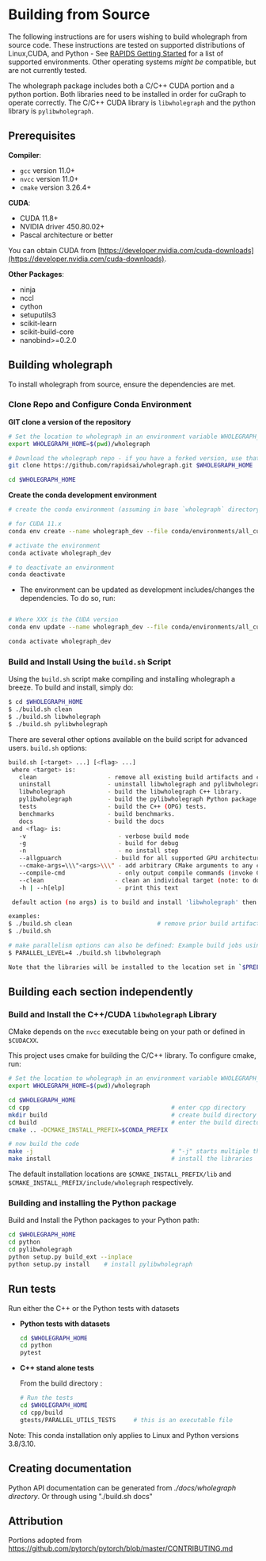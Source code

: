 # Building from Source

The following instructions are for users wishing to build wholegraph from source code. These instructions are tested on supported distributions of Linux,CUDA,
and Python - See [RAPIDS Getting Started](https://rapids.ai/start.html) for a list of supported environments.
Other operating systems _might be_ compatible, but are not currently tested.

The wholegraph package includes both a C/C++ CUDA portion and a python portion. Both libraries need to be installed in order for cuGraph to operate correctly.
The C/C++ CUDA library is `libwholegraph` and the python library is `pylibwholegraph`.

## Prerequisites

__Compiler__:
* `gcc`         version 11.0+
* `nvcc`        version 11.0+
* `cmake`       version 3.26.4+

__CUDA__:
* CUDA 11.8+
* NVIDIA driver 450.80.02+
* Pascal architecture or better

You can obtain CUDA from [https://developer.nvidia.com/cuda-downloads](https://developer.nvidia.com/cuda-downloads).

__Other Packages__:
* ninja
* nccl
* cython
* setuputils3
* scikit-learn
* scikit-build-core
* nanobind>=0.2.0

## Building wholegraph
To install wholegraph from source, ensure the dependencies are met.

### Clone Repo and Configure Conda Environment
__GIT clone a version of the repository__

  ```bash
  # Set the location to wholegraph in an environment variable WHOLEGRAPH_HOME
  export WHOLEGRAPH_HOME=$(pwd)/wholegraph

  # Download the wholegraph repo - if you have a forked version, use that path here instead
  git clone https://github.com/rapidsai/wholegraph.git $WHOLEGRAPH_HOME

  cd $WHOLEGRAPH_HOME
  ```

__Create the conda development environment__

```bash
# create the conda environment (assuming in base `wholegraph` directory)

# for CUDA 11.x
conda env create --name wholegraph_dev --file conda/environments/all_cuda-118_arch-x86_64.yaml

# activate the environment
conda activate wholegraph_dev

# to deactivate an environment
conda deactivate
```

  - The environment can be updated as development includes/changes the dependencies. To do so, run:


```bash

# Where XXX is the CUDA version
conda env update --name wholegraph_dev --file conda/environments/all_cuda-XXX_arch-x86_64.yaml

conda activate wholegraph_dev
```


### Build and Install Using the `build.sh` Script
Using the `build.sh` script make compiling and installing wholegraph a
breeze. To build and install, simply do:

```bash
$ cd $WHOLEGRAPH_HOME
$ ./build.sh clean
$ ./build.sh libwholegraph
$ ./build.sh pylibwholegraph
```

There are several other options available on the build script for advanced users.
`build.sh` options:
```bash
build.sh [<target> ...] [<flag> ...]
 where <target> is:
   clean                    - remove all existing build artifacts and configuration (start over).
   uninstall                - uninstall libwholegraph and pylibwholegraph from a prior build/install (see also -n)
   libwholegraph            - build the libwholegraph C++ library.
   pylibwholegraph          - build the pylibwholegraph Python package.
   tests                    - build the C++ (OPG) tests.
   benchmarks               - build benchmarks.
   docs                     - build the docs
 and <flag> is:
   -v                          - verbose build mode
   -g                          - build for debug
   -n                          - no install step
   --allgpuarch               - build for all supported GPU architectures
   --cmake-args=\\\"<args>\\\" - add arbitrary CMake arguments to any cmake call
   --compile-cmd               - only output compile commands (invoke CMake without build)
   --clean                    - clean an individual target (note: to do a complete rebuild, use the clean target described above)
   -h | --h[elp]               - print this text

 default action (no args) is to build and install 'libwholegraph' then 'pylibwholegraph' targets

examples:
$ ./build.sh clean                        # remove prior build artifacts (start over)
$ ./build.sh

# make parallelism options can also be defined: Example build jobs using 4 threads (make -j4)
$ PARALLEL_LEVEL=4 ./build.sh libwholegraph

Note that the libraries will be installed to the location set in `$PREFIX` if set (i.e. `export PREFIX=/install/path`), otherwise to `$CONDA_PREFIX`.
```


## Building each section independently
### Build and Install the C++/CUDA `libwholegraph` Library
CMake depends on the `nvcc` executable being on your path or defined in `$CUDACXX`.

This project uses cmake for building the C/C++ library. To configure cmake, run:

  ```bash
  # Set the location to wholegraph in an environment variable WHOLEGRAPH_HOME
  export WHOLEGRAPH_HOME=$(pwd)/wholegraph

  cd $WHOLEGRAPH_HOME
  cd cpp                                        # enter cpp directory
  mkdir build                                   # create build directory
  cd build                                      # enter the build directory
  cmake .. -DCMAKE_INSTALL_PREFIX=$CONDA_PREFIX

  # now build the code
  make -j                                       # "-j" starts multiple threads
  make install                                  # install the libraries
  ```
The default installation locations are `$CMAKE_INSTALL_PREFIX/lib` and `$CMAKE_INSTALL_PREFIX/include/wholegraph` respectively.

### Building and installing the Python package

Build and Install the Python packages to your Python path:

```bash
cd $WHOLEGRAPH_HOME
cd python
cd pylibwholegraph
python setup.py build_ext --inplace
python setup.py install    # install pylibwholegraph
```

## Run tests

Run either the C++ or the Python tests with datasets

  - **Python tests with datasets**

    ```bash
    cd $WHOLEGRAPH_HOME
    cd python
    pytest
    ```

  - **C++ stand alone tests**

    From the build directory :

    ```bash
    # Run the tests
    cd $WHOLEGRAPH_HOME
    cd cpp/build
    gtests/PARALLEL_UTILS_TESTS		# this is an executable file
    ```


Note: This conda installation only applies to Linux and Python versions 3.8/3.10.

## Creating documentation

Python API documentation can be generated from _./docs/wholegraph directory_. Or through using "./build.sh docs"

## Attribution
Portions adopted from https://github.com/pytorch/pytorch/blob/master/CONTRIBUTING.md
